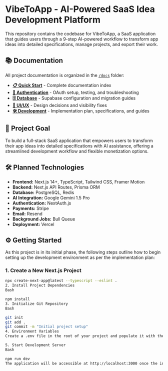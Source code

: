 # VibeToApp - AI-Powered SaaS Idea Development Platform

This repository contains the codebase for VibeToApp, a SaaS application that guides users through a 9-step AI-powered workflow to transform app ideas into detailed specifications, manage projects, and export their work.

## 📚 Documentation

All project documentation is organized in the [`/docs`](./docs) folder:

- **[📋 Quick Start](./docs/README.md)** - Complete documentation index
- **[🔐 Authentication](./docs/auth/)** - OAuth setup, testing, and troubleshooting
- **[🗄️ Database](./docs/database/)** - Supabase configuration and migration guides
- **[🎨 UI/UX](./docs/ui/)** - Design decisions and visibility fixes
- **[🛠️ Development](./docs/development/)** - Implementation plan, specifications, and guides

## 🚀 Project Goal

To build a full-stack SaaS application that empowers users to transform their app ideas into detailed specifications with AI assistance, offering a streamlined development workflow and flexible monetization options.

## 🛠️ Planned Technologies

* **Frontend:** Next.js 14+, TypeScript, Tailwind CSS, Framer Motion
* **Backend:** Next.js API Routes, Prisma ORM
* **Database:** PostgreSQL, Redis
* **AI Integration:** Google Gemini 1.5 Pro
* **Authentication:** NextAuth.js
* **Payments:** Stripe
* **Email:** Resend
* **Background Jobs:** Bull Queue
* **Deployment:** Vercel

## ⚙️ Getting Started

As this project is in its initial phase, the following steps outline how to begin setting up the development environment as per the implementation plan:

### 1. Create a New Next.js Project

```bash
npx create-next-app@latest --typescript --eslint .
2. Install Project Dependencies
Bash

npm install
3. Initialize Git Repository
Bash

git init
git add .
git commit -m "Initial project setup"
4. Environment Variables
Create a .env file in the root of your project and populate it with the necessary environment variables. Refer to the .env.example file for a template once generated in later steps. You will need to obtain API keys for services like Google Gemini, Stripe, and Resend, and set up your database URL and NextAuth.js secret.

5. Start Development Server
Bash

npm run dev
The application will be accessible at http://localhost:3000 once the initial setup is complete.